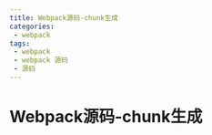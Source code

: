 ```yaml
---
title: Webpack源码-chunk生成
categories:
 - webpack
tags:
 - webpack
 - webpack 源码
 - 源码
---
```


# Webpack源码-chunk生成
